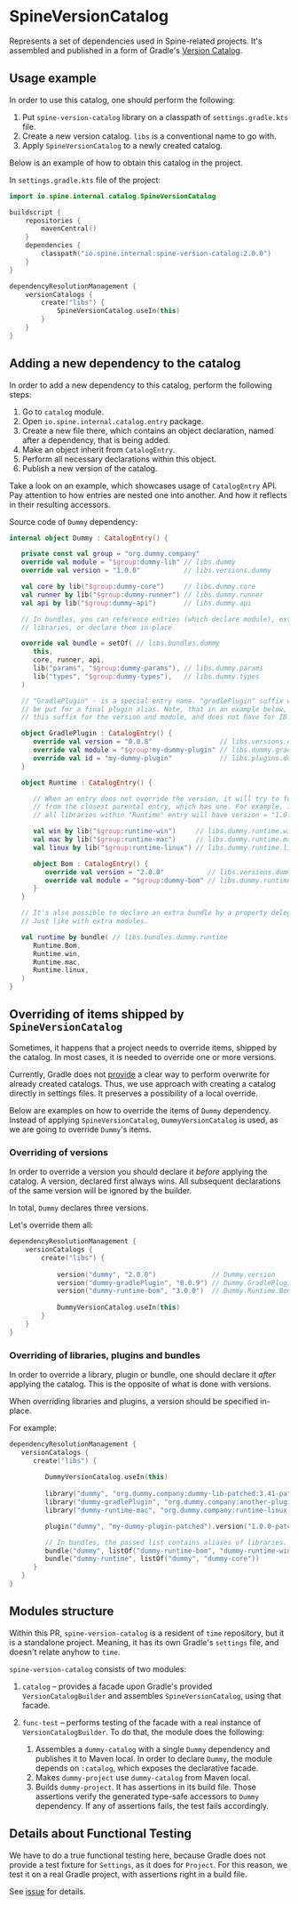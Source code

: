 # SpineVersionCatalog

Represents a set of dependencies used in Spine-related projects. It's assembled 
and published in a form of Gradle's [Version Catalog](https://docs.gradle.org/current/userguide/platforms.html#sec:sharing-catalogs).


## Usage example

In order to use this catalog, one should perform the following:

 1. Put `spine-version-catalog` library on a classpath of `settings.gradle.kts` file.
 2. Create a new version catalog. `libs` is a conventional name to go with.
 3. Apply `SpineVersionCatalog` to a newly created catalog.

Below is an example of how to obtain this catalog in the project.

In `settings.gradle.kts` file of the project:

```kotlin
import io.spine.internal.catalog.SpineVersionCatalog

buildscript {
    repositories {
        mavenCentral()
    }
    dependencies {
        classpath("io.spine.internal:spine-version-catalog:2.0.0")
    }
}

dependencyResolutionManagement {
    versionCatalogs {
        create("libs") {
            SpineVersionCatalog.useIn(this)
        }
    }
}
```


## Adding a new dependency to the catalog

In order to add a new dependency to this catalog, perform the following steps:

 1. Go to `catalog` module.
 2. Open `io.spine.internal.catalog.entry` package.
 3. Create a new file there, which contains an object declaration, named after 
    a dependency, that is being added.
 4. Make an object inherit from `CatalogEntry`. 
 5. Perform all necessary declarations within this object.
 6. Publish a new version of the catalog.

Take a look on an example, which showcases usage of `CatalogEntry` API. Pay attention
to how entries are nested one into another. And how it reflects in their resulting accessors.

Source code of `Dummy` dependency:

```kotlin
internal object Dummy : CatalogEntry() {

   private const val group = "org.dummy.company"
   override val module = "$group:dummy-lib" // libs.dummy
   override val version = "1.0.0"           // libs.versions.dummy

   val core by lib("$group:dummy-core")     // libs.dummy.core
   val runner by lib("$group:dummy-runner") // libs.dummy.runner
   val api by lib("$group:dummy-api")       // libs.dummy.api

   // In bundles, you can reference entries (which declare module), extra
   // libraries, or declare them in-place.

   override val bundle = setOf( // libs.bundles.dummy
      this,
      core, runner, api,
      lib("params", "$group:dummy-params"), // libs.dummy.params
      lib("types", "$group:dummy-types"),   // libs.dummy.types
   )

   // "GradlePlugin" - is a special entry name. "gradlePlugin" suffix will not
   // be put for a final plugin alias. Note, that in an example below, we have
   // this suffix for the version and module, and does not have for ID.

   object GradlePlugin : CatalogEntry() {
      override val version = "0.0.8"                 // libs.versions.dummy.gradlePlugin
      override val module = "$group:my-dummy-plugin" // libs.dummy.gradlePlugin
      override val id = "my-dummy-plugin"            // libs.plugins.dummy
   }

   object Runtime : CatalogEntry() {

      // When an entry does not override the version, it will try to fetch it
      // from the closest parental entry, which has one. For example, in this case,
      // all libraries within "Runtime" entry will have version = "1.0.0".

      val win by lib("$group:runtime-win")     // libs.dummy.runtime.win
      val mac by lib("$group:runtime-mac")     // libs.dummy.runtime.mac
      val linux by lib("$group:runtime-linux") // libs.dummy.runtime.linux

      object Bom : CatalogEntry() {
         override val version = "2.0.0"           // libs.versions.dummy.runtime.bom
         override val module = "$group:dummy-bom" // libs.dummy.runtime.bom
      }
   }

   // It's also possible to declare an extra bundle by a property delegate.
   // Just like with extra modules.

   val runtime by bundle( // libs.bundles.dummy.runtime
      Runtime.Bom,
      Runtime.win,
      Runtime.mac,
      Runtime.linux,
   )
}
```


## Overriding of items shipped by `SpineVersionCatalog`

Sometimes, it happens that a project needs to override items, shipped by the catalog.
In most cases, it is needed to override one or more versions.

Currently, Gradle does not [provide](https://github.com/gradle/gradle/issues/20836) 
a clear way to perform overwrite for already created catalogs. Thus, we use approach
with creating a catalog directly in settings files. It preserves a possibility
of a local override.

Below are examples on how to override the items of `Dummy` dependency. Instead of
applying `SpineVersionCatalog`, `DummyVersionCatalog` is used, as we are going to
override `Dummy`'s items.

### Overriding of versions

In order to override a version you should declare it *before* applying the catalog.
A version, declared first always wins. All subsequent declarations of the same version
will be ignored by the builder.

In total, `Dummy` declares three versions.

Let's override them all:

```kotlin
dependencyResolutionManagement {
    versionCatalogs {
        create("libs") {
           
            version("dummy", "2.0.0")              // Dummy.version
            version("dummy-gradlePlugin", "0.0.9") // Dummy.GradlePlugin.version
            version("dummy-runtime-bom", "3.0.0")  // Dummy.Runtime.Bom.version
           
            DummyVersionCatalog.useIn(this)
        }
    }
}
```

### Overriding of libraries, plugins and bundles

In order to override a library, plugin or bundle, one should declare it *after* 
applying the catalog. This is the opposite of what is done with versions.

When overriding libraries and plugins, a version should be specified in-place.

For example:

```kotlin
dependencyResolutionManagement {
   versionCatalogs {
      create("libs") {
         
         DummyVersionCatalog.useIn(this)
         
         library("dummy", "org.dummy.company:dummy-lib-patched:3.41-patched")           // Dummy.module + version
         library("dummy-gradlePlugin", "org.dummy.company:another-plugin:3.41-patched") // Dummy.GradlePlugin.module + version
         library("dummy-runtime-mac", "org.dummy.company:runtime-linux:3.41-patched")   // Dummy.Runtime.mac + version

         plugin("dummy", "my-dummy-plugin-patched").version("1.0.0-patched") // Dummy.GradlePlugin.id + version

         // In bundles, the passed list contains aliases of libraries. 
         bundle("dummy", listOf("dummy-runtime-bom", "dummy-runtime-win"))   // Dummy.bundle
         bundle("dummy-runtime", listOf("dummy", "dummy-core"))              // Dummy.runtime
      }
   }
}
```


## Modules structure

Within this PR, `spine-version-catalog` is a resident of `time` repository, but
it is a standalone project. Meaning, it has its own Gradle's `settings` file,
and doesn't relate anyhow to `time`.

`spine-version-catalog` consists of two modules:

1. `catalog` – provides a facade upon Gradle's provided `VersionCatalogBuilder`
   and assembles `SpineVersionCatalog`, using that facade.
2. `func-test` – performs testing of the facade with a real instance of `VersionCatalogBuilder`.
   To do that, the module does the following:

   1. Assembles a `dummy-catalog` with a single `Dummy` dependency and publishes
      it to Maven local. In order to declare `Dummy`, the module depends on `:catalog`, 
      which exposes the declarative facade.
   2. Makes `dummy-project` use `dummy-catalog` from Maven local. 
   3. Builds `dummy-project`. It has assertions in its build file. Those assertions 
      verify the generated type-safe accessors to `Dummy` dependency. If any of
      assertions fails, the test fails accordingly.


## Details about Functional Testing

We have to do a true functional testing here, because Gradle does not provide 
a test fixture for `Settings`, as it does for `Project`. For this reason, we test 
it on a real Gradle project, with assertions right in a build file.

See [issue](https://github.com/gradle/gradle/issues/20807) for details.

